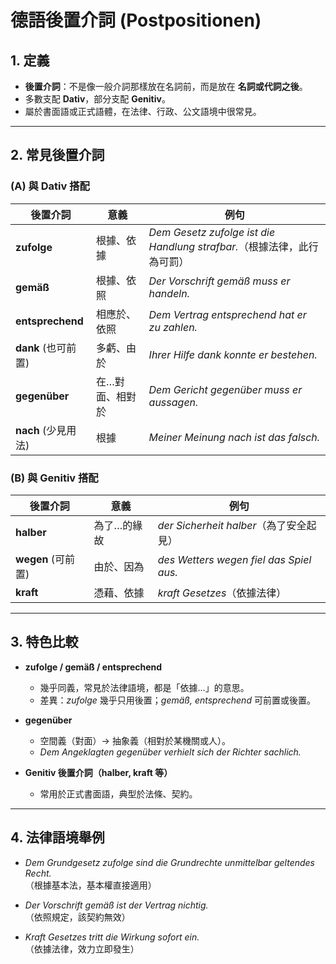 # 德語後置介詞 (Postpositionen)

## 1. 定義

- **後置介詞**：不是像一般介詞那樣放在名詞前，而是放在 **名詞或代詞之後**。  
- 多數支配 **Dativ**，部分支配 **Genitiv**。  
- 屬於書面語或正式語體，在法律、行政、公文語境中很常見。  

---

## 2. 常見後置介詞

### (A) 與 **Dativ** 搭配
| 後置介詞 | 意義 | 例句 |
|---|---|---|
| **zufolge** | 根據、依據 | *Dem Gesetz zufolge ist die Handlung strafbar.*（根據法律，此行為可罰） |
| **gemäß** | 根據、依照 | *Der Vorschrift gemäß muss er handeln.* |
| **entsprechend** | 相應於、依照 | *Dem Vertrag entsprechend hat er zu zahlen.* |
| **dank** (也可前置) | 多虧、由於 | *Ihrer Hilfe dank konnte er bestehen.* |
| **gegenüber** | 在…對面、相對於 | *Dem Gericht gegenüber muss er aussagen.* |
| **nach** (少見用法) | 根據 | *Meiner Meinung nach ist das falsch.* |

### (B) 與 **Genitiv** 搭配
| 後置介詞 | 意義 | 例句 |
|---|---|---|
| **halber** | 為了…的緣故 | *der Sicherheit halber*（為了安全起見） |
| **wegen** (可前置) | 由於、因為 | *des Wetters wegen fiel das Spiel aus.* |
| **kraft** | 憑藉、依據 | *kraft Gesetzes*（依據法律） |

---

## 3. 特色比較

- **zufolge / gemäß / entsprechend**  
  - 幾乎同義，常見於法律語境，都是「依據…」的意思。  
  - 差異：*zufolge* 幾乎只用後置；*gemäß, entsprechend* 可前置或後置。  

- **gegenüber**  
  - 空間義（對面）→ 抽象義（相對於某機關或人）。  
  - *Dem Angeklagten gegenüber verhielt sich der Richter sachlich.*  

- **Genitiv 後置介詞（halber, kraft 等）**  
  - 常用於正式書面語，典型於法條、契約。  

---

## 4. 法律語境舉例

- *Dem Grundgesetz zufolge sind die Grundrechte unmittelbar geltendes Recht.*  
  （根據基本法，基本權直接適用）  

- *Der Vorschrift gemäß ist der Vertrag nichtig.*  
  （依照規定，該契約無效）  

- *Kraft Gesetzes tritt die Wirkung sofort ein.*  
  （依據法律，效力立即發生）  